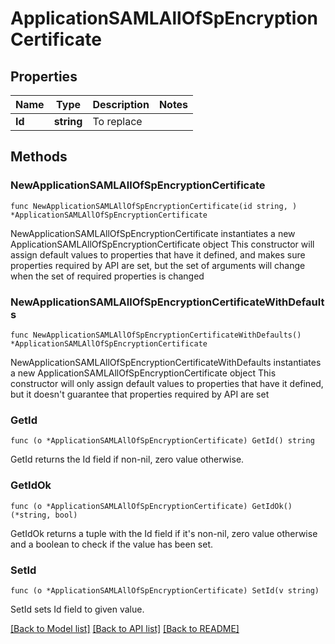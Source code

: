 # ApplicationSAMLAllOfSpEncryptionCertificate

## Properties

Name | Type | Description | Notes
------------ | ------------- | ------------- | -------------
**Id** | **string** | To replace | 

## Methods

### NewApplicationSAMLAllOfSpEncryptionCertificate

`func NewApplicationSAMLAllOfSpEncryptionCertificate(id string, ) *ApplicationSAMLAllOfSpEncryptionCertificate`

NewApplicationSAMLAllOfSpEncryptionCertificate instantiates a new ApplicationSAMLAllOfSpEncryptionCertificate object
This constructor will assign default values to properties that have it defined,
and makes sure properties required by API are set, but the set of arguments
will change when the set of required properties is changed

### NewApplicationSAMLAllOfSpEncryptionCertificateWithDefaults

`func NewApplicationSAMLAllOfSpEncryptionCertificateWithDefaults() *ApplicationSAMLAllOfSpEncryptionCertificate`

NewApplicationSAMLAllOfSpEncryptionCertificateWithDefaults instantiates a new ApplicationSAMLAllOfSpEncryptionCertificate object
This constructor will only assign default values to properties that have it defined,
but it doesn't guarantee that properties required by API are set

### GetId

`func (o *ApplicationSAMLAllOfSpEncryptionCertificate) GetId() string`

GetId returns the Id field if non-nil, zero value otherwise.

### GetIdOk

`func (o *ApplicationSAMLAllOfSpEncryptionCertificate) GetIdOk() (*string, bool)`

GetIdOk returns a tuple with the Id field if it's non-nil, zero value otherwise
and a boolean to check if the value has been set.

### SetId

`func (o *ApplicationSAMLAllOfSpEncryptionCertificate) SetId(v string)`

SetId sets Id field to given value.



[[Back to Model list]](../README.md#documentation-for-models) [[Back to API list]](../README.md#documentation-for-api-endpoints) [[Back to README]](../README.md)



